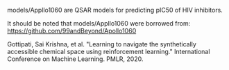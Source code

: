 models/Appllo1060 are QSAR models for predicting pIC50 of HIV inhibitors.

It should be noted that models/Appllo1060 were borrowed from:
https://github.com/99andBeyond/Apollo1060

Gottipati, Sai Krishna, et al. "Learning to navigate the synthetically accessible chemical space using reinforcement learning." International Conference on Machine Learning. PMLR, 2020.
